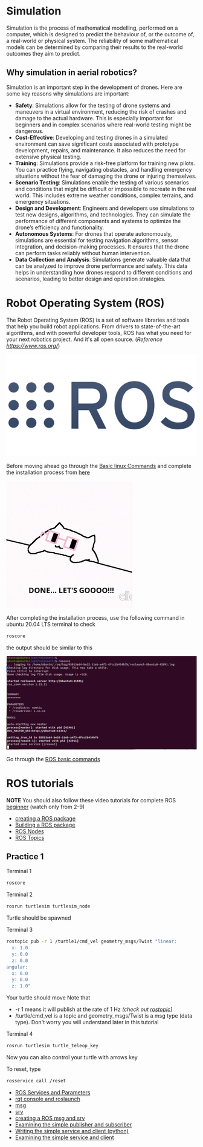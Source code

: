 # Simulation 
Simulation is the process of mathematical modelling, performed on a computer, which is designed to predict the behaviour of, or the outcome of, a real-world or physical system. The reliability of some mathematical models can be determined by comparing their results to the real-world outcomes they aim to predict.

## Why simulation in aerial robotics?
Simulation is an important step in the development of drones. Here are some key reasons why simulations are important: 
- **Safety**: Simulations allow for the testing of drone systems and maneuvers in a virtual environment, reducing the risk of crashes and damage to the actual hardware. This is especially important for beginners and in complex scenarios where real-world testing might be dangerous.
- **Cost-Effective**: Developing and testing drones in a simulated environment can save significant costs associated with prototype development, repairs, and maintenance. It also reduces the need for extensive physical testing.
- **Training**: Simulations provide a risk-free platform for training new pilots. You can practice flying, navigating obstacles, and handling emergency situations without the fear of damaging the drone or injuring themselves.
- **Scenario Testing**: Simulations enable the testing of various scenarios and conditions that might be difficult or impossible to recreate in the real world. This includes extreme weather conditions, complex terrains, and emergency situations.
- **Design and Development**: Engineers and developers use simulations to test new designs, algorithms, and technologies. They can simulate the performance of different components and systems to optimize the drone’s efficiency and functionality.
- **Autonomous Systems**: For drones that operate autonomously, simulations are essential for testing navigation algorithms, sensor integration, and decision-making processes. It ensures that the drone can perform tasks reliably without human intervention.
- **Data Collection and Analysis**: Simulations generate valuable data that can be analyzed to improve drone performance and safety. This data helps in understanding how drones respond to different conditions and scenarios, leading to better design and operation strategies.

# Robot Operating System (ROS)
The Robot Operating System (ROS) is a set of software libraries and tools that help you build robot applications. From drivers to state-of-the-art algorithms, and with powerful developer tools, ROS has what you need for your next robotics project. And it's all open source.
(_Reference https://www.ros.org/_)

![](https://github.com/Bhaveshmeghwal21/GIFs/blob/main/gif_summer_camp/ROS_logo.png) 

Before moving ahead go through the [Basic linux Commands](https://www.geeksforgeeks.org/basic-linux-commands/) and complete the installation process from [here](https://github.com/Bhaveshmeghwal21/AMC_Summer_Camp-2024/blob/main/Windows.pdf)

![](https://github.com/Bhaveshmeghwal21/GIFs/blob/main/gif_summer_camp/exciting3.gif)

After completing the installation process, use the following command in ubuntu 20.04 LTS terminal to check
```bash
roscore 
```
the output should be similar to this 

![](https://github.com/Bhaveshmeghwal21/GIFs/blob/main/gif_summer_camp/roscore-04-1024x501.png)


Go through the [ROS basic commands](https://wiki.ros.org/ROS/Tutorials/NavigatingTheFilesystem)
# ROS tutorials
**NOTE** You should also follow these video tutorials for complete ROS [beginner](https://www.youtube.com/playlist?list=PL868twsx7OjdnroeAUFVBGlKGnFGi9txc) (watch only from 2-9)
- [creating a ROS package](https://wiki.ros.org/ROS/Tutorials/CreatingPackage)
- [Building a ROS package](https://wiki.ros.org/ROS/Tutorials/BuildingPackages)
- [ROS Nodes](https://wiki.ros.org/ROS/Tutorials/UnderstandingNodes)
- [ROS Topics](https://wiki.ros.org/ROS/Tutorials/UnderstandingTopics)

## Practice 1
Terminal 1
```bash
roscore
```
Terminal 2
```bash
rosrun turtlesim turtlesim_node
```
Turtle should be spawned

Terminal 3  
```bash
rostopic pub -r 1 /turtle1/cmd_vel geometry_msgs/Twist "linear:
  x: 1.0
  y: 0.0
  z: 0.0
angular:
  x: 0.0
  y: 0.0
  z: 1.0" 
```
Your turtle should move
Note that 
- -r 1 means it will publish at the rate of 1 Hz _(check out [rostopic](http://wiki.ros.org/rostopic)]_
- /turtle/cmd_vel is a topic and geometry_msgs/Twist is a msg type (data type). Don't worry you will understand later in this tutorial

Terminal 4
```bash
rosrun turtlesim turtle_teleop_key
```
Now you can also control your turtle with arrows key

To reset, type 
```bash
rosservice call /reset
```


- [ROS Services and Parameters](https://wiki.ros.org/ROS/Tutorials/UnderstandingTopics)
- [rqt console and roslaunch](https://wiki.ros.org/ROS/Tutorials/UsingRqtconsoleRoslaunch)
- [msg](https://wiki.ros.org/msg)
- [srv](https://wiki.ros.org/srv)
- [creating a ROS msg and srv](https://wiki.ros.org/ROS/Tutorials/CreatingMsgAndSrv)
- [Examining the simple publisher and subscriber](https://wiki.ros.org/ROS/Tutorials/ExaminingPublisherSubscriber)
- [Writing the simple service and client (python)](https://wiki.ros.org/ROS/Tutorials/WritingServiceClient%28python%29)
- [Examining the simple service and client](https://wiki.ros.org/ROS/Tutorials/WritingServiceClient%28python%29)






